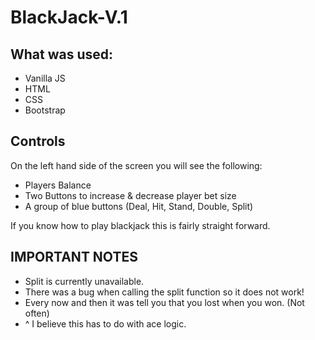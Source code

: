 # BlackJack-V.1

## What was used:

  - Vanilla JS
  - HTML
  - CSS
  - Bootstrap

## Controls

On the left hand side of the screen you will see the following:

  - Players Balance
  - Two Buttons to increase & decrease player bet size
  - A group of blue buttons (Deal, Hit, Stand, Double, Split)

If you know how to play blackjack this is fairly straight forward.

## IMPORTANT NOTES

  - Split is currently unavailable. 
  - There was a bug when calling the split function so it does not work!
  - Every now and then it was tell you that you lost when you won. (Not often)
  - ^ I believe this has to do with ace logic.
